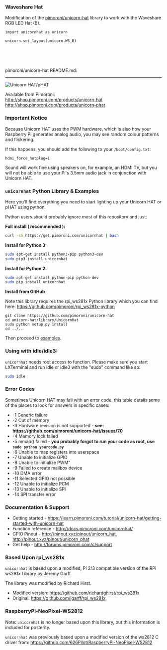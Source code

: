 ### Waveshare Hat
Modification of the [pimoroni/unicorn-hat](https://github.com/pimoroni/unicorn-hat) library to work with the Waveshare RGB LED Hat (B).

```
import unicornhat as unicorn

unicorn.set_layout(unicorn.WS_B)
```  

<br><br><br>

pimoroni/unicorn-hat README.md:

--------------------

![Unicorn HAT/pHAT](unicorn-hat-logo.png)

Available from Pimoroni:  
http://shop.pimoroni.com/products/unicorn-hat  
http://shop.pimoroni.com/products/unicorn-phat

### Important Notice

Because Unicorn HAT uses the PWM hardware, which is also how your Raspberry Pi generates analog audio, you may see random colour patterns and flickering.

If this happens, you should add the following to your `/boot/config.txt`:

```
hdmi_force_hotplug=1
```

Sound will work fine using speakers on, for example, an HDMI TV, but you will not be able to use your Pi's 3.5mm audio jack in conjunction with Unicorn HAT.

### `unicornhat` Python Library & Examples

Here you'll find everything you need to start lighting up your Unicorn HAT or pHAT using python.

Python users should probably ignore most of this repository and just:

**Full install ( recommended ):**

```bash
curl -sS https://get.pimoroni.com/unicornhat | bash
```

**Install for Python 3:**

```bash
sudo apt-get install python3-pip python3-dev
sudo pip3 install unicornhat
```

**Install for Python 2:**

```bash
sudo apt-get install python-pip python-dev
sudo pip install unicornhat
```

**Install from GitHub**

Note this library requires the rpi_ws281x Python library which you can find here: https://github.com/pimoroni/rpi_ws281x-python

```
git clone https://github.com/pimoroni/unicorn-hat
cd unicorn-hat/library/UnicornHat
sudo python setup.py install
cd ../..
```

Then proceed to [examples](examples).

### Using with idle/idle3:

`unicornhat` needs root access to function. Please make sure you start LXTerminal and run idle or idle3 with the "sudo" command like so:

```bash
sudo idle
```

### Error Codes

Sometimes Unicorn HAT may fail with an error code, this table details some of the places to look for answers in specific cases:

* -1 Generic failure
* -2 Out of memory
* -3 Hardware revision is not supported - **see: https://github.com/pimoroni/unicorn-hat/issues/70**
* -4 Memory lock failed
* -5 mmap() failed - **you probably forgot to run your code as root, use `sudo python yourcode.py`**
* -6 Unable to map registers into userspace
* -7 Unable to initialize GPIO
* -8 Unable to initialize PWM"
* -9 Failed to create mailbox device
* -10 DMA error
* -11 Selected GPIO not possible
* -12 Unable to initialize PCM
* -13 Unable to initialize SPI
* -14 SPI transfer error

### Documentation & Support

* Getting started - https://learn.pimoroni.com/tutorial/unicorn-hat/getting-started-with-unicorn-hat
* Function reference - http://docs.pimoroni.com/unicornhat/
* GPIO Pinout - http://pinout.xyz/pinout/unicorn_hat, http://pinout.xyz/pinout/unicorn_phat
* Get help - http://forums.pimoroni.com/c/support

### Based Upon rpi_ws281x

`unicornhat` is based upon a modified, Pi 2/3 compatible version of the RPi ws281x Library by Jeremy Garff.

The library was modified by Richard Hirst.

* Modified version: https://github.com/richardghirst/rpi_ws281x
* Original: https://github.com/jgarff/rpi_ws281x

### RaspberryPi-NeoPixel-WS2812

Note: `unicornhat` is no longer based upon this library, but this information is included for posterity.

`unicornhat` was previously based upon a modified version of the ws2812 C driver from: https://github.com/626Pilot/RaspberryPi-NeoPixel-WS2812
